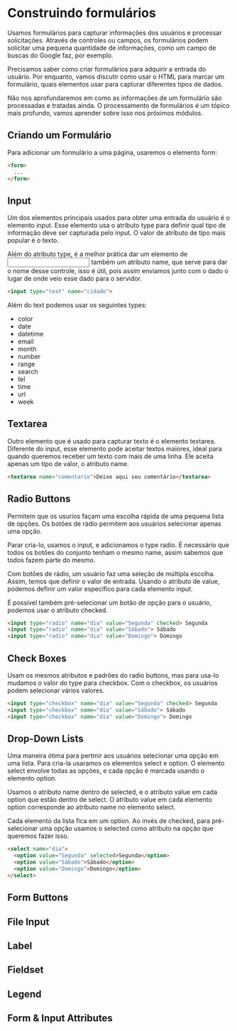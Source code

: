 # Construindo formulários

Usamos formulários para capturar informações dos usuários e processar solicitações. Através de controles ou campos, os formulários podem solicitar uma pequena quantidade de informações, como um campo de buscas do Google faz, por exemplo.

Precisamos saber como criar formulários para adquirir a entrada do usuário. Por enquanto, vamos discutir como usar o HTML para marcar um formulário, quais elementos usar para capturar diferentes tipos de dados. 

Não nos aprofundaremos em como as informações de um formulário são processadas e tratadas ainda. O processamento de formulários é um tópico mais profundo, vamos aprender sobre isso nos próximos módulos.

## Criando um Formulário

Para adicionar um formulário a uma página, usaremos o elemento form:
```html
<form>
  ...
</form>
```

## Input

Um dos elementos principais usados para obter uma entrada do usuário é o elemento input. Esse elemento usa o atributo type para definir qual tipo de informação deve ser capturada pelo input. O valor de atributo de tipo mais popular é o texto.

Além do atributo type, é a melhor prática dar um elemento de <input> também um atributo name, que serve para dar o nome desse controle, isso é útil, pois assim enviamos junto com o dado o lugar de onde veio esse dado para o servidor.
```html
<input type="text" name="cidade">
```
Além do text podemos usar os seguintes types:
- color
- date
- datetime
- email
- month
- number
- range
- search
- tel
- time
- url
- week

## Textarea

Outro elemento que é usado para capturar texto é o elemento textarea. Diferente do input, esse elemento pode aceitar textos maiores, ideal para quando queremos receber um texto com mais de uma linha. Ele aceita apenas um tipo de valor, o atributo name.
```html
<textarea name="comentario">Deixe aqui seu comentário</textarea>
```

## Radio Buttons

Permitem que os usurios façam uma escolha rápida de uma pequena lista de opções. Os botões de rádio permitem aos usuários selecionar apenas uma opção.

Parar cria-lo, usamos o input, e adicionamos o type radio. É necessário que todos os botões do conjunto tenham o mesmo name, assim sabemos que todos fazem parte do mesmo.

Com botões de rádio, um usuário faz uma seleção de múltipla escolha. Assim, temos que definir o valor de entrada. Usando o atributo de value, podemos definir um valor específico para cada elemento input.

É possível também pré-selecionar um botão de opção para o usuário, podemos usar o atributo checked.
```html
<input type="radio" name="dia" value="Segunda" checked> Segunda
<input type="radio" name="dia" value="Sábado"> Sábado
<input type="radio" name="dia" value="Domingo"> Domingo
```

## Check Boxes

Usam os mesmos atributos e padrões do radio buttons, mas para usa-lo mudamos o valor do type para checkbox. Com o checkbox, os usuários podem selecionar vários valores.
```html
<input type="checkbox" name="dia" value="Segunda" checked> Segunda
<input type="checkbox" name="dia" value="Sábado"> Sábado
<input type="checkbox" name="dia" value="Domingo"> Domingo
```

## Drop-Down Lists

Uma maneira ótima para pertmir aos usuários selecionar uma opção em uma lista. Para cria-la usaramos os elementos select e option. O elemento select envolve todas as opções, e cada opção é marcada usando o elemento option.

Usamos o atributo name dentro de selected, e o atributo value em cada option que estão dentro de select. O atributo value em cada elemento option corresponde ao atributo name no elemento select.

Cada elemento da lista fica em um option. Ao invés de checked, para pré-selecionar uma opção usamos o selected como atributo na opção que queremos fazer isso.

```html
<select name="dia">
  <option value="Segunda" selected>Segunda</option>
  <option value="Sábado">Sábado</option>
  <option value="Domingo">Domingo</option>
</select>
```
## Form Buttons
## File Input
## Label
## Fieldset
## Legend
## Form & Input Attributes




